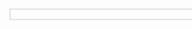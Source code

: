 <p align="center">
    <img src="https://imgs.search.brave.com/5ckmtpmt0usavsVPTpXBunLB8yz1OwhbK7UxHydEN2s/rs:fit:860:0:0:0/g:ce/aHR0cHM6Ly93d3cu/cm9ib3Rpc3Rhbi5j/b20vc3RtMzJmNC1k/aXNjb3ZlcnktZW5n/LTQxMDY3LTU4LU8u/anBn" alt="STM32F407 Discovery Kit" style="width:20%; height:40%; transform: rotate(90deg);" />
</p>
